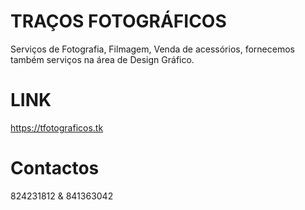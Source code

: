 # TRAÇOS FOTOGRÁFICOS 
Serviços de Fotografia, Filmagem, Venda de acessórios, fornecemos também serviços na área de Design Gráfico.

# LINK
https://tfotograficos.tk

# Contactos
824231812 & 841363042
